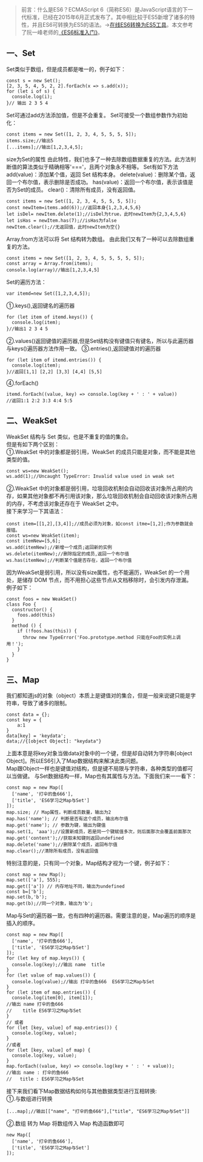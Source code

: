 > 前言：什么是ES6？ECMAScript 6（简称ES6）是JavaScript语言的下一代标准，已经在2015年6月正式发布了。其中相比较于ES5新增了诸多的特性，并且ES6可转换为ES5的语法。->[在线ES6转换为ES5工具](http://google.github.io/traceur-compiler/demo/repl.html#%0A)。本文参考了阮一峰老师的[《ES6标准入门》](http://es6.ruanyifeng.com/)。
## 一、Set  
Set类似于数组，但是成员都是唯一的，例子如下：  
```
const s = new Set();
[2, 3, 5, 4, 5, 2, 2].forEach(x => s.add(x));
for (let i of s) {
  console.log(i);
}// 输出 2 3 5 4
```
Set可通过add方法添加值，但是不会重复。
Set可接受一个数组参数作为初始化：
```
const items = new Set([1, 2, 3, 4, 5, 5, 5, 5]);
items.size;//输出5
[...items];//输出[1,2,3,4,5];
```
size为Set的属性
由此特性，我们也多了一种去除数组数据重复的方法。此方法判断值的算法类似于精确相等'==='，且两个对象永不相等。
Set有如下方法
add(value)：添加某个值，返回 Set 结构本身。
delete(value)：删除某个值，返回一个布尔值，表示删除是否成功。
has(value)：返回一个布尔值，表示该值是否为Set的成员。
clear()：清除所有成员，没有返回值。 
```
const items = new Set([1, 2, 3, 4, 5, 5, 5, 5]);
const newItem=items.add(6));//返回本身{1,2,3,4,5,6}
let isDel= newItem.delete(1);//isDel为true，此时newItem为{2,3,4,5,6}
let isHas = newItem.has(7);//isHas为false
newItem.clear();//无返回值，此时newItem为空{}
```
Array.from方法可以将 Set 结构转为数组。  由此我们又有了一种可以去除数组重复的方法。
```
const items = new Set([1, 2, 3, 4, 5, 5, 5, 5, 5]);
const array = Array.from(items);
console.log(array)//输出[1,2,3,4,5]
```
Set的遍历方法：  
```
var itemd=new Set([1,2,3,4,5]);
```
①.keys(),返回键名的遍历器
```
for (let item of itemd.keys()) {
  console.log(item);
}//输出1 2 3 4 5
```
②.values()返回键值的遍历器,但是Set结构没有键值只有键名，所以与此遍历器与keys()遍历器方法作用一致。
③.entries(),返回键值对的遍历器 
```
for (let item of itemd.entries()) {
  console.log(item);
}//返回[1,1] [2,2] [3,3] [4,4] [5,5]
```
④.forEach()
```
itemd.forEach((value, key) => console.log(key + ' : ' + value))
//返回1:1 2:2 3:3 4:4 5:5 
```
## 二、WeakSet  
WeakSet 结构与 Set 类似，也是不重复的值的集合。  
但是有如下两个区别：  
①.WeakSet 中的对象都是弱引用，WeakSet 的成员只能是对象，而不能是其他类型的值。
```
const ws=new WeakSet();
ws.add(1);//Uncaught TypeError: Invalid value used in weak set
```
②.WeakSet 中的对象都是弱引用，垃圾回收机制会自动回收该对象所占用的内存，如果其他对象都不再引用该对象，那么垃圾回收机制会自动回收该对象所占用的内存，不考虑该对象还存在于 WeakSet 之中。  
接下来学习一下其语法： 
```
const item=[[1,2],[3,4]];//成员必须为对象，如const itme=[1,2];作为参数就会报错。
const ws=new WeakSet(item);
const itemNew=[5,6];
ws.add(itemNew);//新增一个成员;返回新的实例
ws.delete(itemNew);//删除指定的成员,返回一个布尔值
ws.has(itemNew);//判断某个值是否存在，返回一个布尔值
```
因为WeakSet是弱引用，所以没有size属性，也不能遍历，WeakSet 的一个用处，是储存 DOM 节点，而不用担心这些节点从文档移除时，会引发内存泄漏。
例子如下：
```
const foos = new WeakSet()
class Foo {
  constructor() {
    foos.add(this)
  }
  method () {
    if (!foos.has(this)) {
      throw new TypeError('Foo.prototype.method 只能在Foo的实例上调用！');
    }
  }
}
```
## 三、Map
我们都知道js的对象（object）本质上是键值对的集合，但是一般来说键只能是字符串，导致了诸多的限制。
```
const data = {};
const key = {
	a:1
}
data[key] = 'keydata';
data;//{[object Object]: "keydata"}
```
上面本意是将key对象当做data对象中的一个键，但是却自动转为字符串[object Object]。所以ES6引入了Map数据结构来解决此类问题。  
Map跟Object一样也是键值对结构，但是键不局限与字符串，各种类型的值都可以当做键。
与Set数据结构一样，Map也有其属性与方法。下面我们来一一看下：  
```
const map = new Map([
  ['name', '打伞的鱼666'],
  ['title', 'ES6学习之Map与Set']
]);
map.size; // Map属性，判断成员数量，输出为2
map.has('name'); // 判断是否有这个成员，输出布尔值
map.get('name'); // 参数为键，输出为键值
map.set(1, 'aaa');//设置新成员，若是同一个键赋值多次，则后面那次会覆盖前面那次
map.get('content');//获取未知键则返回undefined
map.delete('name');//删除某个成员，返回布尔值
map.clear();//清除所有成员，没有返回值
```
特别注意的是，只有同一个对象，Map结构才视为一个键，例子如下：
```
const map = new Map();
map.set(['a'], 555);
map.get(['a']) // 内存地址不同，输出为undefined
const b=['b'];
map.set(b,'b');
map.get(b);//同一个对象，输出为'b';
```
Map与Set的遍历器一致，也有四种的遍历器。需要注意的是，Map遍历的顺序是插入的顺序。
```
const map = new Map([
  ['name', '打伞的鱼666'],
  ['title', 'ES6学习之Map与Set']
]);
for (let key of map.keys()) {
  console.log(key);//输出 name  title
}
for (let value of map.values()) {
  console.log(value);//输出 打伞的鱼666  ES6学习之Map与Set
}
for (let item of map.entries()) {
  console.log(item[0], item[1]);
//输出 name 打伞的鱼666
//    title ES6学习之Map与Set
}
// 或者
for (let [key, value] of map.entries()) {
  console.log(key, value);
}
//或者
for (let [key, value] of map) {
  console.log(key, value);
}
map.forEach((value, key) => console.log(key + ' : ' + value));
//输出 name : 打伞的鱼666
//	 title : ES6学习之Map与Set

```
接下来我们看下Map数据结构如何与其他数据类型进行互相转换:  
①.与数组进行转换  
```
[...map];//输出[["name", "打伞的鱼666"],["title", "ES6学习之Map与Set"]]
```
②.数组 转为 Map
将数组传入 Map 构造函数即可
```
new Map([
  ['name', '打伞的鱼666'],
  ['title', 'ES6学习之Map与Set']
]);
```
